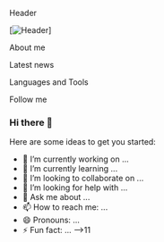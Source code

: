 Header

[![Header](https://github.com/dragndroper/dragndroper/blob/main/assets/header.gif)]

About me

Latest news

Languages and Tools

Follow me




### Hi there 👋















Here are some ideas to get you started:

- 🔭 I’m currently working on ...
- 🌱 I’m currently learning ...
- 👯 I’m looking to collaborate on ...
- 🤔 I’m looking for help with ...
- 💬 Ask me about ...
- 📫 How to reach me: ...
- 😄 Pronouns: ...
- ⚡ Fun fact: ...
-->11
